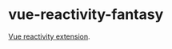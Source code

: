 # vue-reactivity-fantasy

[Vue reactivity extension](https://github.com/nooooooom/vue-reactivity-fantasy/tree/main/src/core).
